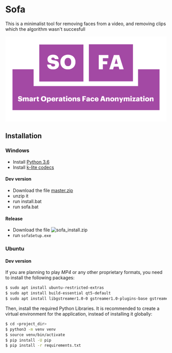 # Sofa

This is a minimalist tool for removing faces from a video, and removing clips
which the algorithm wasn't succesfull

<p align="center">
  <img src="doc/static/img/tofu.png">
</p>


## Installation

### Windows

* Install <a href="https://www.python.org/ftp/python/3.6.8/python-3.6.8-amd64.exe">Python 3.6</a>
* Install <a href="https://codecguide.com/download_kl.htm">k-lite codecs</a>


#### Dev version

* Download the file <a href="https://github.com/smartops-project/sofa/archive/master.zip">master.zip</a>
* unzip it
* run install.bat
* run sofa.bat

#### Release

* Download the file ![sofa_install.zip](https://drive.google.com/drive/folders/1iG3_ZRW80emiX2nW6Gm-G3elYRg-bbkm?usp=sharing)
* run `sofaSetup.exe`

### Ubuntu

#### Dev version

If you are planning to play *MP4* or any other proprietary formats, you need
to install the following packages:

``` bash
$ sudo apt install ubuntu-restricted-extras
$ sudo apt install build-essential qt5-default
$ sudo apt install libgstreamer1.0-0 gstreamer1.0-plugins-base gstreamer1.0-plugins-good gstreamer1.0-plugins-bad gstreamer1.0-plugins-ugly gstreamer1.0-libav gstreamer1.0-doc gstreamer1.0-tools gstreamer1.0-x gstreamer1.0-alsa gstreamer1.0-gl gstreamer1.0-gtk3 gstreamer1.0-qt5 gstreamer1.0-pulseaudio
```

Then, install the required Python Libraries.
It is recommended to create a virtual environment for the application, instead
of installing it globally:

```bash
$ cd <project_dir>
$ python3 -m venv venv
$ source venv/bin/activate
$ pip install -U pip
$ pip install -r requirements.txt
```
